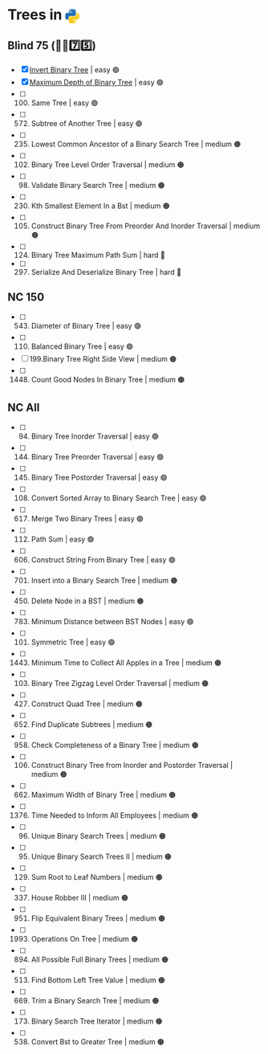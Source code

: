 # Trees in <img src="../../assets/pythonLogo.png" alt="Python logo" style="height: 1em; vertical-align: sub;">

## Blind 75 (🧑‍🦯7️⃣5️⃣)
- [x] [Invert Binary Tree](0226_invertBinaryTree.ipynb) | easy 🟢 
- [x] [Maximum Depth of Binary Tree](Python/07_trees/0104_maximumDepthOfBinaryTree.ipynb) | easy 🟢 
- [ ] 100. Same Tree | easy 🟢 
- [ ] 572. Subtree of Another Tree | easy 🟢 
- [ ] 235. Lowest Common Ancestor of a Binary Search Tree | medium 🟠
- [ ] 102. Binary Tree Level Order Traversal | medium 🟠
- [ ] 98. Validate Binary Search Tree | medium 🟠
- [ ] 230. Kth Smallest Element In a Bst | medium 🟠
- [ ] 105. Construct Binary Tree From Preorder And Inorder Traversal | medium 🟠
- [ ] 124. Binary Tree Maximum Path Sum | hard 🔴
- [ ] 297. Serialize And Deserialize Binary Tree | hard 🔴

## NC 150
- [ ] 543. Diameter of Binary Tree | easy 🟢 
- [ ] 110. Balanced Binary Tree | easy 🟢 
- [ ] 199.Binary Tree Right Side View | medium 🟠
- [ ] 1448. Count Good Nodes In Binary Tree | medium 🟠

## NC All
- [ ] 94. Binary Tree Inorder Traversal | easy 🟢 
- [ ] 144. Binary Tree Preorder Traversal | easy 🟢 
- [ ] 145. Binary Tree Postorder Traversal | easy 🟢 
- [ ] 108. Convert Sorted Array to Binary Search Tree | easy 🟢 	
- [ ] 617. Merge Two Binary Trees | easy 🟢 
- [ ] 112. Path Sum | easy 🟢 
- [ ] 606. Construct String From Binary Tree | easy 🟢 
- [ ] 701. Insert into a Binary Search Tree | medium 🟠
- [ ] 450. Delete Node in a BST | medium 🟠
- [ ] 783. Minimum Distance between BST Nodes | easy 🟢 
- [ ] 101. Symmetric Tree | easy 🟢 
- [ ] 1443. Minimum Time to Collect All Apples in a Tree | medium 🟠
- [ ] 103. Binary Tree Zigzag Level Order Traversal | medium 🟠
- [ ] 427. Construct Quad Tree | medium 🟠
- [ ] 652. Find Duplicate Subtrees | medium 🟠
- [ ] 958. Check Completeness of a Binary Tree | medium 🟠	
- [ ] 106. Construct Binary Tree from Inorder and Postorder Traversal | medium 🟠
- [ ] 662. Maximum Width of Binary Tree | medium 🟠
- [ ] 1376. Time Needed to Inform All Employees | medium 🟠
- [ ] 96. Unique Binary Search Trees | medium 🟠
- [ ] 95. Unique Binary Search Trees II | medium 🟠
- [ ] 129. Sum Root to Leaf Numbers | medium 🟠
- [ ] 337. House Robber III | medium 🟠
- [ ] 951. Flip Equivalent Binary Trees | medium 🟠
- [ ] 1993. Operations On Tree | medium 🟠
- [ ] 894. All Possible Full Binary Trees | medium 🟠	
- [ ] 513. Find Bottom Left Tree Value | medium 🟠
- [ ] 669. Trim a Binary Search Tree | medium 🟠
- [ ] 173. Binary Search Tree Iterator | medium 🟠
- [ ] 538. Convert Bst to Greater Tree | medium 🟠